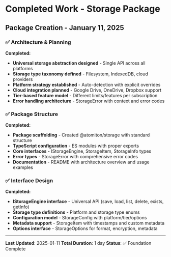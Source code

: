 # Completed Work - Storage Package

## Package Creation - January 11, 2025

### ✅ Architecture & Planning

**Completed:**

- **Universal storage abstraction designed** - Single API across all platforms
- **Storage type taxonomy defined** - Filesystem, IndexedDB, cloud providers
- **Platform strategy established** - Auto-detection with explicit overrides
- **Cloud integration planned** - Google Drive, OneDrive, Dropbox support
- **Tier-based feature model** - Different limits/features per subscription
- **Error handling architecture** - StorageError with context and error codes

### ✅ Package Structure

**Completed:**

- **Package scaffolding** - Created @atomiton/storage with standard structure
- **TypeScript configuration** - ES modules with proper exports
- **Core interfaces** - IStorageEngine, StorageItem, StorageInfo types
- **Error types** - StorageError with comprehensive error codes
- **Documentation** - README with architecture overview and usage examples

### ✅ Interface Design

**Completed:**

- **IStorageEngine interface** - Universal API (save, load, list, delete,
  exists, getInfo)
- **Storage type definitions** - Platform and storage type enums
- **Configuration model** - StorageConfig with platform/tier/options
- **Metadata support** - StorageItem with timestamps and custom metadata
- **Options interface** - StorageOptions for format, encryption, metadata

---

**Last Updated**: 2025-01-11 **Total Duration**: 1 day **Status**: ✅ Foundation
Complete
